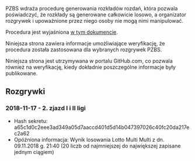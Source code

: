 PZBS wdraża procedurę generowania rozkładów rozdań, która pozwala poświadczyć, że rozkłady są generowane całkowicie losowo, a organizator rozgrywek i upoważnione przez niego osoby nie mogą nimi manipulować.

Procedura jest wyjaśniona [w tym dokumencie](http://www.pzbs.pl/sedziowie/inne/procedura-generowania.pdf).

Niniejsza strona zawiera informacje umożliwiające weryfikację, że procedura została zastosowana dla wybranych rozgrywek PZBS.

Niniejsza strona jest utrzymywana w portalu GitHub.com, co pozwala również na weryfikację, kiedy dokładnie poszczególne informacje były publikowane.

## Rozgrywki

### 2018-11-17 - 2. zjazd I i II ligi

* Hash sekretu: a65c1d0c2eee3ad349a05d7aaccd401d5d14b047397026c40fc20da217ec2a62
* Opóźniona informacja: Wynik losowania Lotto Multi Multi z dn. 09.11.2018 g. 21:40 (20 liczb od najmniejszej do największej zapisane jednym ciągiem)
